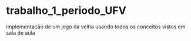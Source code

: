 # trabalho_1_periodo_UFV
implementação de um jogo da velha usando todos os conceitos vistos em sala de aula
